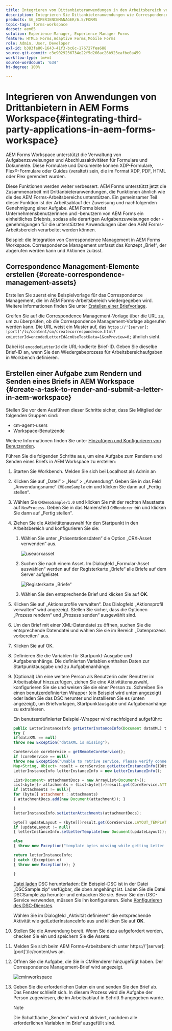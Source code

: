 ```yaml
---
title: Integrieren von Dittanbieteranwendungen in den Arbeitsbereich von AEM Forms
description: Integrieren Sie Dittanbieteranwendungen wie Correspondence Management in den Arbeitsbereich von AEM Forms.
products: SG_EXPERIENCEMANAGER/6.5/FORMS
topic-tags: forms-workspace
docset: aem65
solution: Experience Manager, Experience Manager Forms
feature: HTML5 Forms,Adaptive Forms,Mobile Forms
role: Admin, User, Developer
exl-id: b383fa80-1643-41f3-bc6c-176727fea688
source-git-commit: c3e9029236734e22f5d266ac26b923eafbe0a459
workflow-type: tm+mt
source-wordcount: '634'
ht-degree: 100%

---
```


# Integrieren von Anwendungen von Drittanbietern in AEM Forms Workspace{#integrating-third-party-applications-in-aem-forms-workspace}

AEM Forms Workspace unterstützt die Verwaltung von Aufgabenzuweisungen und Abschlussaktivitäten für Formulare und Dokumente. Diese Formulare und Dokumente können XDP-Formulare, Flex®-Formulare oder Guides (veraltet) sein, die im Format XDP, PDF, HTML oder Flex gerendert wurden.

Diese Funktionen werden weiter verbessert. AEM Forms unterstützt jetzt die Zusammenarbeit mit Drittanbieteranwendungen, die Funktionen ähnlich wie die des AEM Forms-Arbeitsbereichs unterstützen. Ein gemeinsamer Teil dieser Funktion ist der Arbeitsablauf der Zuweisung und nachfolgenden Genehmigung einer Aufgabe. AEM Forms bietet Unternehmensbenutzerinnen und -benutzern von AEM Forms ein einheitliches Erlebnis, sodass alle derartigen Aufgabenzuweisungen oder -genehmigungen für die unterstützten Anwendungen über den AEM Forms-Arbeitsbereich verarbeitet werden können.

Beispiel: die Integration von Correspondence Management in AEM Forms Workspace. Correspondence Management umfasst das Konzept „Brief“, der abgerufen werden kann und Aktionen zulässt.

## Correspondence Management-Elemente erstellen {#create-correspondence-management-assets}

Erstellen Sie zuerst eine Beispielvorlage für das Correspondence Management, die im AEM Forms-Arbeitsbereich wiedergegeben wird. Weitere Informationen finden Sie unter [Erstellen einer Briefvorlage](../../forms/using/create-letter.md).

Greifen Sie auf die Correspondence Management-Vorlage über die URL zu, um zu überprüfen, ob die Correspondence Management-Vorlage abgerufen werden kann. Die URL weist ein Muster auf, das `https://'[server]:[port]'/lc/content/cm/createcorrespondence.html?cmLetterId=encodedLetterId&cmUseTestData=1&cmPreview=0;` ähnlich sieht.

Dabei ist `encodedLetterId` die URL-kodierte Brief-ID. Geben Sie dieselbe Brief-ID an, wenn Sie den Wiedergabeprozess für Arbeitsbereichaufgaben in Workbench definieren.

## Erstellen einer Aufgabe zum Rendern und Senden eines Briefs in AEM Workspace {#create-a-task-to-render-and-submit-a-letter-in-aem-workspace}

Stellen Sie vor dem Ausführen dieser Schritte sicher, dass Sie Mitglied der folgenden Gruppen sind:

* cm-agent-users
* Workspace-Benutzende

Weitere Informationen finden Sie unter [Hinzufügen und Konfigurieren von Benutzenden](/help/forms/using/admin-help/adding-configuring-users.md).

Führen Sie die folgenden Schritte aus, um eine Aufgabe zum Rendern und Senden eines Briefs in AEM Workspace zu erstellen:

1. Starten Sie Workbench. Melden Sie sich bei Localhost als Admin an
1. Klicken Sie auf „Datei“ > „Neu“ > „Anwendung“. Geben Sie in das Feld „Anwendungsname“ `CMDemoSample` ein und klicken Sie dann auf „Fertig stellen“.
1. Wählen Sie `CMDemoSample/1.0` und klicken Sie mit der rechten Maustaste auf `NewProcess`. Geben Sie in das Namensfeld `CMRenderer` ein und klicken Sie dann auf „Fertig stellen“.
1. Ziehen Sie die Aktivitätenauswahl für den Startpunkt in den Arbeitsbereich und konfigurieren Sie sie:

   1. Wählen Sie unter „Präsentationsdaten“ die Option „CRX-Asset verwenden“ aus.

      ![useacrxasset](assets/useacrxasset.png)

   1. Suchen Sie nach einem Asset. Im Dialogfeld „Formular-Asset auswählen“ werden auf der Registerkarte „Briefe“ alle Briefe auf dem Server aufgelistet.

      ![Registerkarte „Briefe“](assets/letter_tab_new.png)

   1. Wählen Sie den entsprechende Brief und klicken Sie auf **OK**.

1. Klicken Sie auf „Aktionsprofile verwalten“. Das Dialogfeld „Aktionsprofil verwalten“ wird angezeigt. Stellen Sie sicher, dass die Optionen „Prozess rendern“ und „Prozess senden“ ausgewählt sind.
1. Um den Brief mit einer XML-Datendatei zu öffnen, suchen Sie die entsprechende Datendatei und wählen Sie sie im Bereich „Datenprozess vorbereiten“ aus.
1. Klicken Sie auf OK.
1. Definieren Sie die Variablen für Startpunkt-Ausgabe und Aufgabenanhänge. Die definierten Variablen enthalten Daten zur Startpunktausgabe und zu Aufgabenanhänge.
1. (Optional) Um eine weitere Person als Benutzerin oder Benutzer im Arbeitsablauf hinzuzufügen, ziehen Sie eine Aktivitätenauswahl, konfigurieren Sie sie und weisen Sie sie einer Person zu. Schreiben Sie einen benutzerdefinierten Wrapper (ein Beispiel wird unten angezeigt) oder laden Sie das DSC herunter und installieren Sie es (unten angezeigt), um Briefvorlagen, Startpunktausgabe und Aufgabenanhänge zu extrahieren.

   Ein benutzerdefinierter Beispiel-Wrapper wird nachfolgend aufgeführt:

   ```javascript
   public LetterInstanceInfo getLetterInstanceInfo(Document dataXML) throws Exception {
   try {
   if(dataXML == null)
   throw new Exception("dataXML is missing");
   
   CoreService coreService = getRemoteCoreService();
   if (coreService == null)
   throw new Exception("Unable to retrive service. Please verify connection details.");
   Map<String, Object> result = coreService.getLetterInstanceInfo(IOUtils.toString(dataXML.getInputStream(), "UTF-8"));
   LetterInstanceInfo letterInstanceInfo = new LetterInstanceInfo();
   
   List<Document> attachmentDocs = new ArrayList<Document>();
   List<byte[]> attachments = (List<byte[]>)result.get(CoreService.ATTACHMENT_KEY);
   if (attachments != null){
   for (byte[] attachment : attachments)
   { attachmentDocs.add(new Document(attachment)); }
   
   }
   letterInstanceInfo.setLetterAttachments(attachmentDocs);
   
   byte[] updateLayout = (byte[])result.get(CoreService.LAYOUT_TEMPLATE_KEY);
   if (updateLayout != null)
   { letterInstanceInfo.setLetterTemplate(new Document(updateLayout)); }
   
   else
   { throw new Exception("template bytes missing while getting Letter instance Info."); }
   
   return letterInstanceInfo;
   } catch (Exception e)
   { throw new Exception(e); }
   
   }
   ```

   [Datei laden](assets/dscsample.zip)
DSC herunterladen: Ein Beispiel-DSC ist in der Datei „DSCSample.zip“ verfügbar, die oben angehängt ist. Laden Sie die Datei DSCSample.zip herunter und entpacken Sie sie. Bevor Sie den DSC-Service verwenden, müssen Sie ihn konfigurieren. Siehe [Konfigurieren des DSC-Dienstes](../../forms/using/add-action-button-in-create-correspondence-ui.md#p-configure-the-dsc-service-p).

   Wählen Sie im Dialogfeld „Aktivität definieren“ die entsprechende Aktivität wie getLetterInstanceInfo aus und klicken Sie auf **OK**.

1. Stellen Sie die Anwendung bereit. Wenn Sie dazu aufgefordert werden, checken Sie ein und speichern Sie die Assets.
1. Melden Sie sich beim AEM Forms-Arbeitsbereich unter https://&#39;[server]:[port]&#39;/lc/content/ws an.
1. Öffnen Sie die Aufgabe, die Sie in CMRenderer hinzugefügt haben. Der Correspondence Management-Brief wird angezeigt.

   ![cminworkspace](assets/cminworkspace.png)

1. Geben Sie die erforderlichen Daten ein und senden Sie den Brief ab. Das Fenster schließt sich. In diesem Prozess wird die Aufgabe der Person zugewiesen, die im Arbeitsablauf in Schritt 9 angegeben wurde.

   >[!NOTE]
   >
   >Die Schaltfläche „Senden“ wird erst aktiviert, nachdem alle erforderlichen Variablen im Brief ausgefüllt sind.
